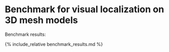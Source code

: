 # Benchmark for visual localization on 3D mesh models

Benchmark results:

{% include_relative benchmark_results.md %}